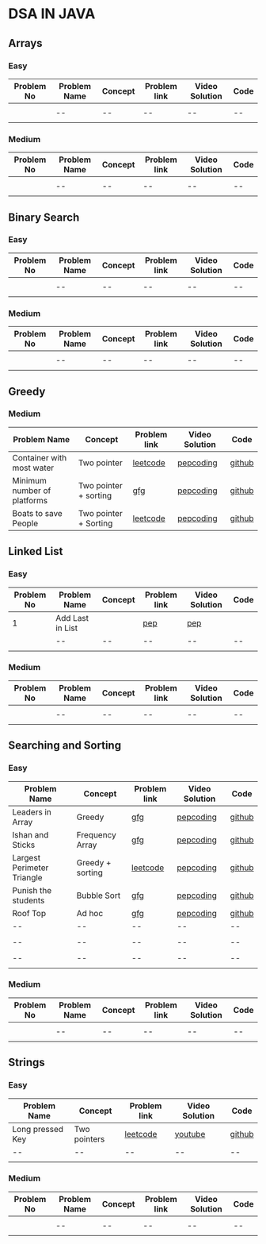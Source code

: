 
# DSA IN JAVA

##  Arrays

### Easy
| Problem No | Problem Name | Concept | Problem link  |Video Solution| Code |
 |--|--|--|--|--|--| 
| |  |  |  | | |  
| |--|--|--|--|--|
|  |  |  |  | | |

### Medium

| Problem No | Problem Name | Concept | Problem link  |Video Solution| Code |
 |--|--|--|--|--|--| 
| |  |  |  | | |  
| |--|--|--|--|--|
|  |  |  |  | | |

## Binary Search


### Easy
| Problem No | Problem Name | Concept | Problem link  |Video Solution| Code |
 |--|--|--|--|--|--| 
| |  |  |  | | |  
| |--|--|--|--|--|
|  |  |  |  | | |


### Medium

| Problem No | Problem Name | Concept | Problem link  |Video Solution| Code |
 |--|--|--|--|--|--| 
| |  |  |  | | |  
| |--|--|--|--|--|
|  |  |  |  | | |

##  Greedy


### Medium

| Problem Name | Concept | Problem link  |Video Solution| Code |
 |--|--|--|--|--| 
|Container with most water  | Two pointer | [leetcode](https://leetcode.com/problems/container-with-most-water/submissions/1235520679/)  | [pepcoding](https://www.youtube.com/watch?v=qUDp8IUbZto&list=PL-Jc9J83PIiE-TR27GB7V5TBLQRT5RnSl&index=3)|[github](https://github.com/Strange-boy/DSA_Java/blob/main/src/ContainerWithMostWater.java) |  
|Minimum number of platforms|Two pointer + sorting|[gfg](https://www.geeksforgeeks.org/problems/minimum-platforms-1587115620/1)|[pepcoding](https://www.youtube.com/watch?v=FkJZlZHWUyk&list=PL-Jc9J83PIiE-TR27GB7V5TBLQRT5RnSl&index=67)|[github](https://github.com/Strange-boy/DSA_Java/blob/main/src/FindMinPlatforms.java)|
| Boats to save People | Two pointer + Sorting  | [leetcode](https://leetcode.com/problems/boats-to-save-people/submissions/1239903706/) |[pepcoding](https://www.youtube.com/watch?v=_KRgvkkxTzQ&list=PL-Jc9J83PIiE-TR27GB7V5TBLQRT5RnSl&index=40) | [github](https://github.com/Strange-boy/DSA_Java/blob/main/src/BoatsToSavePeople.java)|  

##  Linked List

### Easy
| Problem No | Problem Name | Concept | Problem link  |Video Solution| Code |
 |--|--|--|--|--|--| 
| 1 | Add Last in List |  | [pep](https://www.youtube.com/watch?v=r9FxRiIZhK4&list=PL-Jc9J83PIiF5VZmktfqW6WVU1pxBF6l_&index=3)  | [pep](https://www.youtube.com/watch?v=fjjORH3nWy4&list=PL-Jc9J83PIiF5VZmktfqW6WVU1pxBF6l_&index=4) | |  
| |--|--|--|--|--|
|  |  |  |  | | |


### Medium

| Problem No | Problem Name | Concept | Problem link  |Video Solution| Code |
 |--|--|--|--|--|--| 
| |  |  |  | | |  
| |--|--|--|--|--|
|  |  |  |  | | |


## Searching and Sorting

### Easy
| Problem Name | Concept | Problem link  |Video Solution| Code |
 |--|--|--|--|--| 
| Leaders in Array |Greedy  |[gfg](https://www.geeksforgeeks.org/problems/leaders-in-an-array-1587115620/1) | [pepcoding](https://www.youtube.com/watch?v=jaWfUvmf7iU&list=PL-Jc9J83PIiHhXKonZxk7gbEWsmSYP5kq&index=41)|[github](https://github.com/Strange-boy/DSA_Java/blob/main/src/LeadersInArray.java) | 
| Ishan and Sticks | Frequency Array |[gfg](https://www.geeksforgeeks.org/problems/ishaan-and-sticks0542/1)|[pepcoding](https://www.youtube.com/watch?v=KVY27ZrLgZE&list=PL-Jc9J83PIiHhXKonZxk7gbEWsmSYP5kq&index=42)|[github](https://github.com/Strange-boy/DSA_Java/blob/main/src/IshanAndSticks.java)| 
| Largest Perimeter Triangle | Greedy + sorting | [leetcode](https://leetcode.com/problems/largest-perimeter-triangle/)  |[pepcoding](https://www.youtube.com/watch?v=2t2G4yFp2Zk&list=PL-Jc9J83PIiHhXKonZxk7gbEWsmSYP5kq&index=40) | [github](https://github.com/Strange-boy/DSA_Java/blob/main/src/LargestPerimeterTriangle.java)|
|Punish the students |Bubble Sort|[gfg](https://www.geeksforgeeks.org/problems/punish-the-students5726/1)|[pepcoding](https://www.geeksforgeeks.org/problems/punish-the-students5726/1)|[github](https://github.com/Strange-boy/DSA_Java/blob/main/src/PunishTheStudents.java)|
| Roof Top | Ad hoc |[gfg](https://www.geeksforgeeks.org/problems/roof-top-1587115621/1) | [pepcoding](https://www.youtube.com/watch?v=wfK1ZgmumRo&list=PL-Jc9J83PIiHhXKonZxk7gbEWsmSYP5kq&index=9) |[github](https://github.com/Strange-boy/DSA_Java/blob/main/src/RoofTops.java) |  
|--|--|--|--|--| 
|  |  |  | | |  
|--|--|--|--|--|
|  |  |  | | |  
|--|--|--|--|--|
|  |  |  | | |

### Medium

| Problem No | Problem Name | Concept | Problem link  |Video Solution| Code |
 |--|--|--|--|--|--| 
| |  |  |  | | |  
| |--|--|--|--|--|
|  |  |  |  | | |



##  Strings

### Easy
| Problem Name | Concept | Problem link  |Video Solution| Code |
 |--|--|--|--|--| 
|Long pressed Key| Two pointers |[leetcode](https://leetcode.com/problems/long-pressed-name/description/) | [youtube](https://www.youtube.com/watch?v=738Dy3D-q-E&list=PL-Jc9J83PIiE-TR27GB7V5TBLQRT5RnSl) |[github](https://github.com/Strange-boy/DSA_Java/blob/main/src/LongPressedName.java) |  
|--|--|--|--|--|
|  |  |  | | |

### Medium

| Problem No | Problem Name | Concept | Problem link  |Video Solution| Code |
 |--|--|--|--|--|--| 
| |  |  |  | | |  
| |--|--|--|--|--|
|  |  |  |  | | |
